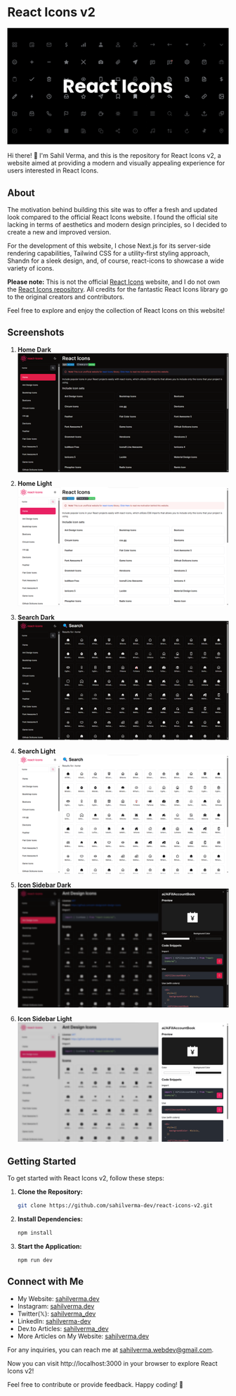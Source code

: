 # React Icons v2

![React Icons](./public/open-graph.png)

Hi there! 👋 I'm Sahil Verma, and this is the repository for React Icons v2, a website aimed at providing a modern and visually appealing experience for users interested in React Icons.

## About

The motivation behind building this site was to offer a fresh and updated look compared to the official React Icons website. I found the official site lacking in terms of aesthetics and modern design principles, so I decided to create a new and improved version.

For the development of this website, I chose Next.js for its server-side rendering capabilities, Tailwind CSS for a utility-first styling approach, Shandn for a sleek design, and, of course, react-icons to showcase a wide variety of icons.

**Please note:** This is not the official [React Icons](https://react-icons.github.io/react-icons/) website, and I do not own the [React Icons repository](https://react-icons.github.io/react-icons/). All credits for the fantastic React Icons library go to the original creators and contributors.

Feel free to explore and enjoy the collection of React Icons on this website!

## Screenshots

1. **Home Dark**
   ![Home Dark](./screenshots/home-dark.png)

2. **Home Light**
   ![Home Light](./screenshots/home-light.png)

3. **Search Dark**
   ![Search Dark](./screenshots/search-dark.png)

4. **Search Light**
   ![Search Light](./screenshots/search-light.png)

5. **Icon Sidebar Dark**
   ![Icon Sidebar Dark](./screenshots/icon-sidebar-dark.png)

6. **Icon Sidebar Light**
   ![Icon Sidebar Light](./screenshots/icon-sidebar-light.png)

## Getting Started

To get started with React Icons v2, follow these steps:

1.  **Clone the Repository:**

    ```bash
    git clone https://github.com/sahilverma-dev/react-icons-v2.git
    ```

2.  **Install Dependencies:**

    ```bash
    npm install
    ```

3.  **Start the Application:**

    ```base
    npm run dev
    ```

## Connect with Me

- My Website: [sahilverma.dev](https://sahilverma.dev)
- Instagram: [sahilverma.dev](https://instagram.com/sahilverma.dev)
- Twitter(𝕏): [sahilverma_dev](https://twitter.com/sahilverma_dev)
- LinkedIn: [sahilverma-dev](https://www.linkedin.com/in/sahilverma-dev/)
- Dev.to Articles: [sahilverma_dev](https://dev.to/sahilverma_dev)
- More Articles on My Website: [sahilverma.dev](https://dev.to/sahilverma_dev)

For any inquiries, you can reach me at sahilverma.webdev@gmail.com.

Now you can visit http://localhost:3000 in your browser to explore React Icons v2!

Feel free to contribute or provide feedback. Happy coding! 🚀

```

```
